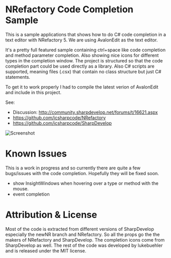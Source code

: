 NRefactory Code Completion Sample
=================================
This is a sample applications that shows how to do C# code completion in a text editor with NRefactory 5. We are using AvalonEdit as the text editor.

It's a pretty full featured sample containing ctrl+space like code completion and method parameter completion. Also showing nice icons for different types in the completion window.
The project is structured so that the code completion part could be used directly as a library. Also C# scripts are supported, meaning files (.csx) that contain no class structure but just C# statements.

To get it to work properly I had to compile the latest verion of AvalonEdit and include in this project.

See:
 * Discussion: http://community.sharpdevelop.net/forums/t/16621.aspx
 * https://github.com/icsharpcode/NRefactory
 * https://github.com/icsharpcode/SharpDevelop

![Screenshot](https://raw.github.com/lukebuehler/NRefactory-Completion-Sample/master/Doc/Screenshot.png)

Known Issues
=================================
This is a work in progress and so currently there are quite a few bugs/issues with the code completion. Hopefully they will be fixed soon.

  - show InsightWindows when hovering over a type or method with the mouse.
  - event completion

Attribution & License
=================================
Most of the code is extracted from different versions of SharpDevelop especially the newNR branch and NRefactory. So all the props go the the makers of NRefactory and SharpDevelop.
The completion icons come from SharpDevelop as well. 
The rest of the code was developed by lukebuehler and is released under the MIT license.

